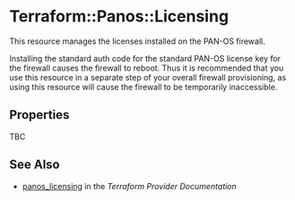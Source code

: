 # Terraform::Panos::Licensing

This resource manages the licenses installed on the PAN-OS firewall.

Installing the standard auth code for the standard PAN-OS license key for the
firewall causes the firewall to reboot.  Thus it is recommended that you use
this resource in a separate step of your overall firewall provisioning, as
using this resource will cause the firewall to be temporarily inaccessible.

## Properties

TBC

## See Also

* [panos_licensing](https://www.terraform.io/docs/providers/panos/r/licensing.html) in the _Terraform Provider Documentation_
